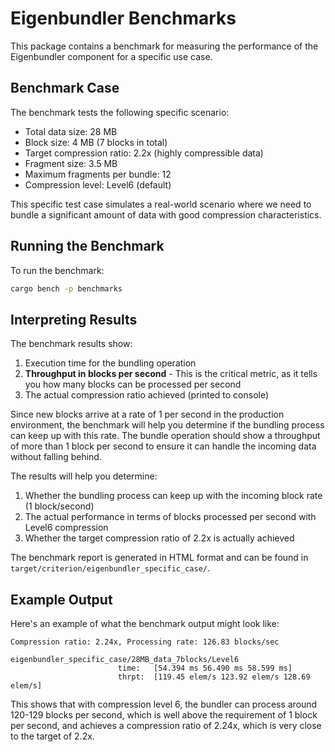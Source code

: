 # Eigenbundler Benchmarks

This package contains a benchmark for measuring the performance of the Eigenbundler component for a specific use case.

## Benchmark Case

The benchmark tests the following specific scenario:

- Total data size: 28 MB
- Block size: 4 MB (7 blocks in total)
- Target compression ratio: 2.2x (highly compressible data)
- Fragment size: 3.5 MB
- Maximum fragments per bundle: 12
- Compression level: Level6 (default)

This specific test case simulates a real-world scenario where we need to bundle a significant amount of data with good compression characteristics.

## Running the Benchmark

To run the benchmark:

```bash
cargo bench -p benchmarks
```

## Interpreting Results

The benchmark results show:
1. Execution time for the bundling operation
2. **Throughput in blocks per second** - This is the critical metric, as it tells you how many blocks can be processed per second
3. The actual compression ratio achieved (printed to console)

Since new blocks arrive at a rate of 1 per second in the production environment, the benchmark will help you determine if the bundling process can keep up with this rate. The bundle operation should show a throughput of more than 1 block per second to ensure it can handle the incoming data without falling behind.

The results will help you determine:
1. Whether the bundling process can keep up with the incoming block rate (1 block/second)
2. The actual performance in terms of blocks processed per second with Level6 compression
3. Whether the target compression ratio of 2.2x is actually achieved

The benchmark report is generated in HTML format and can be found in `target/criterion/eigenbundler_specific_case/`.

## Example Output

Here's an example of what the benchmark output might look like:

```
Compression ratio: 2.24x, Processing rate: 126.83 blocks/sec

eigenbundler_specific_case/28MB_data_7blocks/Level6
                        time:   [54.394 ms 56.490 ms 58.599 ms]
                        thrpt:  [119.45 elem/s 123.92 elem/s 128.69 elem/s]
```

This shows that with compression level 6, the bundler can process around 120-129 blocks per second, which is well above the requirement of 1 block per second, and achieves a compression ratio of 2.24x, which is very close to the target of 2.2x. 